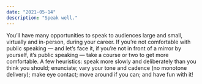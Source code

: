 ```yaml
---
date: "2021-05-14"
description: "Speak well."
---
```


You’ll have many opportunities to speak to audiences large and small, virtually and in-person, during your career. If you’re not comfortable with public speaking — and let’s face it, if you’re not in front of a mirror by yourself, it’s public speaking — take a course or two to get more comfortable. A few heuristics: speak more slowly and deliberately than you think you should; enunciate; vary your tone and cadence (no monotone delivery); make eye contact; move around if you can; and have fun with it!